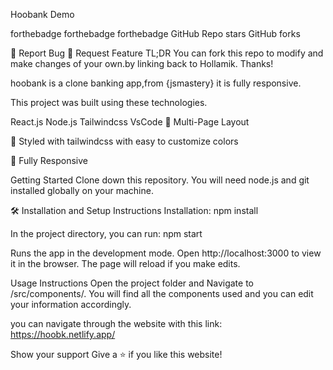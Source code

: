 Hoobank
Demo

forthebadge   forthebadge   forthebadge   GitHub Repo stars   GitHub forks

🔹 Report Bug     🔹 Request Feature
TL;DR
You can fork this repo to modify and make changes of your own.by linking back to Hollamik. Thanks!

hoobank is a clone banking app,from {jsmastery} it is fully responsive.

This project was built using these technologies.

React.js
Node.js
Tailwindcss
VsCode
📖 Multi-Page Layout

🎨 Styled with tailwindcss with easy to customize colors

📱 Fully Responsive

Getting Started
Clone down this repository. You will need node.js and git installed globally on your machine.

🛠 Installation and Setup Instructions
Installation: npm install

In the project directory, you can run: npm start

Runs the app in the development mode.
Open http://localhost:3000 to view it in the browser. The page will reload if you make edits.

Usage Instructions
Open the project folder and Navigate to /src/components/.
You will find all the components used and you can edit your information accordingly.

you can navigate through the website with this link: https://hoobk.netlify.app/

Show your support
Give a ⭐ if you like this website!
